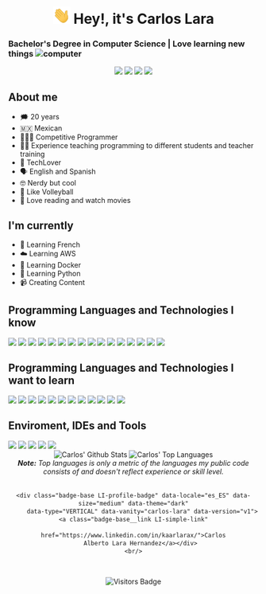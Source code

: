 <h1 align="center"><img src="https://raw.githubusercontent.com/ABSphreak/ABSphreak/master/gifs/Hi.gif" width="35px">
    Hey!, it's Carlos Lara </h1>
<h3 aling="center">Bachelor's Degree in Computer Science | Love learning new things <img
        src="https://i.giphy.com/media/v1.Y2lkPTc5MGI3NjExMG9ianh4bjdwODl0cnNxcmFrM3BiNjZ5M3NmeHh6dmsyYWd5YmducSZlcD12MV9pbnRlcm5hbF9naWZfYnlfaWQmY3Q9Zw/TFWrswSumZxfnXZ1Po/giphy.gif"
        alt="computer" width="50"></h3>

<p align="center">
    <a href="https://mail.google.com/mail/u/0/?fs=1&tf=cm&source=mailto&to=kaarlara.contacto@gmail.com" target="_blank"><img
            src="https://img.shields.io/badge/-Email-D02929?style=for-the-badge&logo=gmail&logoColor=white"></a>
    <a href="https://www.linkedin.com/in/kaarlarax/" target="_blank"><img
            src="https://img.shields.io/badge/-LinkedIn-D02929?style=for-the-badge&logo=linkedin&logoColor=white"></a>
    <a href="https://www.instagram.com/kaarlarax/" target="_blank"><img
            src="https://img.shields.io/badge/-Instagram-D02929?style=for-the-badge&logo=instagram&logoColor=white"></a>
    <a href="https://www.youtube.com/@KaarLarax" target="_blank"><img
            src="https://img.shields.io/badge/YouTube-D02929?style=for-the-badge&logo=youtube&logoColor=white"></a>
</p>
<h2> About me</h2>
<ul>
    <li>🗯️ 20 years</li>
    <li>🇲🇽 Mexican</li>
    <li>👩🏻‍💻 Competitive Programmer</li>
    <li>👨‍🏫 Experience teaching programming to different students and teacher training</li>
    <li>📱 TechLover</li>
    <li>🗣️ English and Spanish</li>
    <li>🤓 Nerdy but cool</li>
    <li>🏐 Like Volleyball</li>
    <li>📘 Love reading and watch movies</li>
</ul>
<h2>I'm currently</h2>
<ul>
    <li>🥖 Learning French</li>
    <li>☁️ Learning AWS</li>
    <li>🐋 Learning Docker</li>
    <li>🐍 Learning Python</li>
    <li>📹 Creating Content</li>
</ul>

<h2>Programming Languages and Technologies I know</h2>
<a href="#"><img
        src="https://img.shields.io/badge/-C++-0D1117?style=rounded-square&logo=cplusplus&logoColor=D02929"></a>
<a href="#"><img
        src="https://img.shields.io/badge/-C Sharp-0D1117?style=rounded-square&logo=csharp&logoColor=D02929"></a>
<a href="#"><img src="https://img.shields.io/badge/-C-0D1117?style=rounded-square&logo=c&logoColor=D02929"></a>
<a href="#"><img src="https://img.shields.io/badge/-Java-0D1117?style=rounded-square&logo=java&logoColor=D02929"></a>
<a href="#"><img
        src="https://img.shields.io/badge/-Python-0D1117?style=rounded-square&logo=python&logoColor=D02929"></a>
<a href="#"><img src="https://img.shields.io/badge/-PHP-0D1117?style=rounded-square&logo=php&logoColor=D02929"></a>
<a href="#"><img src="https://img.shields.io/badge/.NET-%230D1117.svg?style=rounded-square&logo=.net&logoColor=D02929"></a>
<a href="#"><img
        src="https://img.shields.io/badge/Markdown-%230D1117.svg?style=rounded-square&logo=markdown&logoColor=D02929"></a>
<a href="#"><img src="https://img.shields.io/badge/-HTML5-0D1117?style=rounded-square&logo=html5&logoColor=D02929"></a>
<a href="#"><img src="https://img.shields.io/badge/-CSS3-0D1117?style=rounded-square&logo=css3&logoColor=D02929"></a>
<a href="#"><img src="https://img.shields.io/badge/Git-0D1117.svg?style=rounded-square&logo=git&logoColor=D02929"></a>
<a href="#"><img src="https://img.shields.io/badge/GitHub-0D1117.svg?style=rounded-square&logo=github&logoColor=D02929"></a>
<a href="#"><img
        src="https://img.shields.io/badge/Slack-0D1117.svg?style=rounded-square&logo=slack&logoColor=D02929"></a>
<a href="#"><img
        src="https://img.shields.io/badge/-Docker-0D1117?style=rounded-square&logo=docker&logoColor=D02929"></a>
<a href="#"><img
        src="https://img.shields.io/badge/Amazon%20AWS-0D1117?style=rounded-square&logo=amazon-aws&logoColor=D02929"></a>
<a href="#"><img
        src="https://img.shields.io/badge/-Raspberry%20Pi-0D1117?style=rounded-square&logo=Raspberry-Pi&logoColor=D02929"></a>

<h2>Programming Languages and Technologies I want to learn</h2>
<a href="#"><img
        src="https://img.shields.io/badge/-JavaScript-0D1117?style=rounded-square&logo=javascript&logoColor=D02929"></a>
<a href="#"><img
        src="https://img.shields.io/badge/-TypeScript-0D1117?style=rounded-square&logo=typescript&logoColor=D02929"></a>
<a href="#"><img src="https://img.shields.io/badge/Node-0D1117.svg?style=rounded-square&logo=node.js&logoColor=D02929"></a>
<a href="#"><img
        src="https://img.shields.io/badge/React-0D1117.svg?style=rounded-square&logo=react&logoColor=D02929"></a>
<a href="#"><img
        src="https://img.shields.io/badge/Flutter-0D1117.svg?style=rounded-square&logo=flutter&logoColor=D02929"></a>
<a href="#"><img
        src="https://img.shields.io/badge/MySQL-0D1117.svg?style=rounded-square&logo=mysql&logoColor=D02929"></a>
<a href="#"><img
        src="https://img.shields.io/badge/Microsoft Azure-0D1117.svg?style=rounded-square&logo=microsoftazure&logoColor=D02929"></a>
<a href="#"><img
        src="https://img.shields.io/badge/Figma-0D1117.svg?style=rounded-square&logo=figma&logoColor=D02929"></a>
<a href="#"><img src="https://img.shields.io/badge/-Swift-0D1117?style=rounded-square&logo=swift&logoColor=D02929"></a>
<a href="#"><img src="https://img.shields.io/badge/-Go-0D1117?style=rounded-square&logo=go&logoColor=D02929"></a>
<a href="#"><img
        src="https://img.shields.io/badge/-Digital%20Ocean-0D1117?style=rounded-square&logo=digitalocean&logoColor=D02929"></a>
<a href="#"><img
        src="https://img.shields.io/badge/-Kubernetes-0D1117?style=rounded-square&logo=kubernetes&logoColor=D02929"></a>

<h2>Enviroment, IDEs and Tools</h2>
<a href="#"><img
        src="https://img.shields.io/badge/VS-0D1117.svg?style=rounded-square&logo=visualstudiocode&logoColor=D02929"></a>
<a href="#"><img
        src="https://img.shields.io/badge/VSCode-0D1117.svg?style=rounded-square&logo=visualstudiocode&logoColor=D02929"></a>
<a href="#"><img
        src="https://img.shields.io/badge/IntelliJ IDEA-0D1117.svg?style=rounded-square&logo=intellijidea&logoColor=D02929"></a>
<a href="#"><img src="https://img.shields.io/badge/-Windows-0D1117?style=rounded-square&logo=windows&logoColor=D02929"></a>
<a href="#"><img src="https://img.shields.io/badge/-Linux-0D1117?style=rounded-square&logo=linux&logoColor=D02929"></a>

<br/>


<div align="center">
    <img alt="Carlos' Github Stats"
         src="https://github-readme-stats.vercel.app/api?username=KaarLarax&show_icons=true&include_all_commits=true&count_private=true&theme=react&hide_border=true&bg_color=0D1117&title_color=D02929&icon_color=D02929"
         height="180"/>
    <img alt="Carlos' Top Languages"
         src="https://github-readme-stats.vercel.app/api/top-langs/?username=KaarLarax&langs_count=10&layout=compact&theme=react&hide_border=true&bg_color=0D1117&title_color=D02929&icon_color=D02929"
         height="180"/>
    <br/>
    <i><b>Note:</b> Top languages is only a metric of the languages my public code consists of and doesn't reflect
        experience or skill level.</i>
    <br/>
    <br/>

    <div class="badge-base LI-profile-badge" data-locale="es_ES" data-size="medium" data-theme="dark"
         data-type="VERTICAL" data-vanity="carlos-lara" data-version="v1"><a class="badge-base__link LI-simple-link"
                                                                             href="https://www.linkedin.com/in/kaarlarax/">Carlos
        Alberto Lara Hernandez</a></div>
    <br/>

</div>
<br/>
<p align="center">
    <img src="https://komarev.com/ghpvc/?username=KaarLarax&style=flat-square&color=D02929" alt="Visitors Badge"/>
</p>

